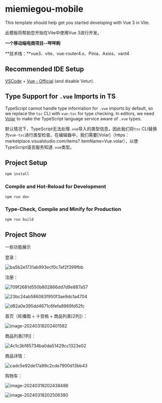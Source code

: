 # miemiegou-mobile

This template should help get you started developing with Vue 3 in Vite.

此模板将帮助您开始在Vite中使用Vue 3进行开发。



**一个移动端电商项目--咩咩购**

**技术栈：**vue3、vite、vue-router4.x、Pinia、Axios、vant4

## Recommended IDE Setup

[VSCode](https://code.visualstudio.com/) + [Vue - Official](https://marketplace.visualstudio.com/items?itemName=Vue.volar) (and disable Vetur).

## Type Support for `.vue` Imports in TS

TypeScript cannot handle type information for `.vue` imports by default, so we replace the `tsc` CLI with `vue-tsc` for type checking. In editors, we need [Volar](https://marketplace.visualstudio.com/items?itemName=Vue.volar) to make the TypeScript language service aware of `.vue` types.

默认情况下，TypeScript无法处理`.vue`导入的类型信息，因此我们将`tsc` CLI替换为`vue-tsc`进行类型检查。在编辑器中，我们需要[Volar]（https：marketplace.visualstudio.com/items? itemName=Vue.volar），以使TypeScript语言服务知道`.vue`类型。



## Project Setup

```sh
npm install
```

### Compile and Hot-Reload for Development

```sh
npm run dev
```

### Type-Check, Compile and Minify for Production

```sh
npm run build
```

## Project Show

一些功能展示

登录：

![ba5b2e1731ab993ecf0c7af2f399fbb](assets/ba5b2e1731ab993ecf0c7af2f399fbb.png)

注册：

![709f2681d550b802866dd7d9e887a57](assets/709f2681d550b802866dd7d9e887a57.png)

![23bc24ab586083f950f3ae9dc1a4704](assets/23bc24ab586083f950f3ae9dc1a4704.png)

![d82a0e395dd4671c6fefa8969fd52fc](assets/d82a0e395dd4671c6fefa8969fd52fc.png)

首页（轮播图 + 十宫格 + 商品列表[2列]）：

![image-20240318202401582](assets/image-20240318202401582.png)

商品列表[1列]：

![4c1c3bf85734ba0da51429cc1323e02](assets/4c1c3bf85734ba0da51429cc1323e02.png)

商品详情：

![cadc5e92de17a99c2cde7900d13bb43](assets/cadc5e92de17a99c2cde7900d13bb43.png)

购物车：

![image-20240318202438486](assets/image-20240318202438486.png)

![image-20240318202506380](assets/image-20240318202506380.png)
